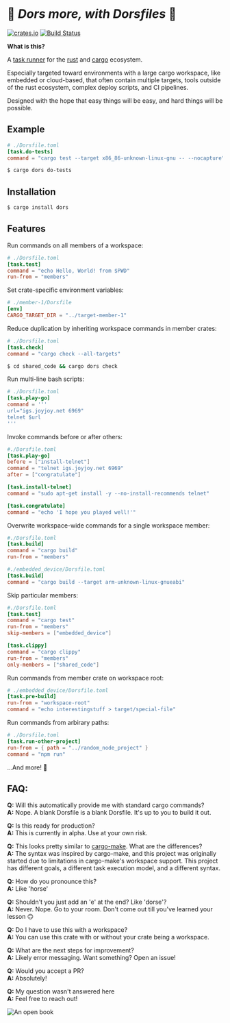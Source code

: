 # 🌈 _**Dors more, with Dorsfiles**_ 🌂
[![crates.io](https://img.shields.io/crates/v/dors.svg)](https://crates.io/crates/dors)
[![Build Status](https://travis-ci.org/aklitzke/dors.svg?branch=master)](https://travis-ci.org/aklitzke/dors)

**What is this?**

A [task runner](https://en.wikipedia.org/wiki/Build_automation) for 
the [rust](https://www.rust-lang.org/) and [cargo](https://github.com/rust-lang/cargo)
ecosystem.

Especially targeted toward environments with a large cargo workspace,
like embedded or cloud-based, that often contain multiple targets, tools
outside of the rust ecosystem, complex deploy scripts, and CI pipelines.

Designed with the hope that easy things will be easy, and hard things will be possible.

## Example

```toml
# ./Dorsfile.toml
[task.do-tests]
command = "cargo test --target x86_86-unknown-linux-gnu -- --nocapture"
```
```bash
$ cargo dors do-tests
```

## Installation

```bash
$ cargo install dors
```

## Features

Run commands on all members of a workspace:
```toml
# ./Dorsfile.toml
[task.test]
command = "echo Hello, World! from $PWD"
run-from = "members"
```

Set crate-specific environment variables:
```toml
# ./member-1/Dorsfile
[env]
CARGO_TARGET_DIR = "../target-member-1"
```

Reduce duplication by inheriting workspace commands in member crates:
```toml
# ./Dorsfile.toml
[task.check]
command = "cargo check --all-targets"
```
```bash
$ cd shared_code && cargo dors check
```

Run multi-line bash scripts:
```toml
# ./Dorsfile.toml
[task.play-go]
command = '''
url="igs.joyjoy.net 6969"
telnet $url
'''
```

Invoke commands before or after others:
```toml
#./Dorsfile.toml
[task.play-go]
before = ["install-telnet"]
command = "telnet igs.joyjoy.net 6969"
after = ["congratulate"]

[task.install-telnet]
command = "sudo apt-get install -y --no-install-recommends telnet"

[task.congratulate]
command = "echo 'I hope you played well!'"
```

Overwrite workspace-wide commands for a single workspace member:
```toml
#./Dorsfile.toml
[task.build]
command = "cargo build"
run-from = "members"
```
```toml
#./embedded_device/Dorsfile.toml
[task.build]
command = "cargo build --target arm-unknown-linux-gnueabi"
```

Skip particular members:
```toml
#./Dorsfile.toml
[task.test]
command = "cargo test"
run-from = "members"
skip-members = ["embedded_device"]

[task.clippy]
command = "cargo clippy"
run-from = "members"
only-members = ["shared_code"]
```

Run commands from member crate on workspace root:
```toml
# ./embedded_device/Dorsfile.toml
[task.pre-build]
run-from = "workspace-root"
command = "echo interestingstuff > target/special-file"
```

Run commands from arbirary paths:
```toml
# ./Dorsfile.toml
[task.run-other-project]
run-from = { path = "../random_node_project" }
command = "npm run"
```

...And more! 🎩

## FAQ:

**Q:** Will this automatically provide me with standard cargo commands?  
**A:** Nope. A blank Dorsfile is a blank Dorsfile. It's up to you to build it out.

**Q:** Is this ready for production?  
**A:** This is currently in alpha. Use at your own risk.

**Q:** This looks pretty similar to [cargo-make](https://github.com/sagiegurari/cargo-make). What are the differences?  
**A:** The syntax was inspired by cargo-make, and this project was originally
started due to limitations in cargo-make's workspace support. This project has different goals, a different task
execution model, and a different syntax.

**Q:** How do you pronounce this?  
**A:** Like 'horse'

**Q:** Shouldn't you just add an 'e' at the end? Like 'dorse'?  
**A:** Never. Nope. Go to your room. Don't come out till you've learned your lesson 🙃

**Q:** Do I have to use this with a workspace?  
**A:** You can use this crate with or without your crate being a workspace.

**Q:** What are the next steps for improvement?  
**A:** Likely error messaging. Want something? Open an issue!

**Q:** Would you accept a PR?  
**A:** Absolutely!

**Q:** My question wasn't answered here  
**A:** Feel free to reach out!

![An open book](https://emojipedia-us.s3.dualstack.us-west-1.amazonaws.com/thumbs/240/apple/237/open-book_1f4d6.png)
